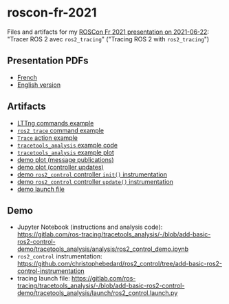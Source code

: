 # roscon-fr-2021

Files and artifacts for my [ROSCon Fr 2021 presentation on 2021-06-22](http://roscon.fr/#jour-1-22-juin): "Tracer ROS 2 avec `ros2_tracing`" ("Tracing ROS 2 with `ros2_tracing`")

## Presentation PDFs

* [French](./2021-06-22%20ROSCon%20Fr%202021%20-%20Tracer%20ROS%202%20avec%20ros2_tracing.pdf)
* [English version](./2021-06-22%20ROSCon%20Fr%202021%20-%20Tracer%20ROS%202%20avec%20ros2_tracing%20-%20English.pdf)

## Artifacts

* [LTTng commands example](./exemple_LTTng.sh)
* [`ros2 trace` command example](./exemple_ros2-trace.sh)
* [`Trace` action example](./exemple_ros2-launch-trace.py)
* [`tracetools_analysis` example code](./exemple_tracetools_analysis.py)
* [`tracetools_analysis` example plot](./exemple_tracetools_analysis_plot.png)
* [demo plot (message publications)](./demo_plot_messages.png)
* [demo plot (controller updates)](./demo_plot_controller_updates.png)
* [demo `ros2_control` controller `init()` instrumentation](./demo_instrumentation_init.png)
* [demo `ros2_control` controller `update()` instrumentation](./demo_instrumentation_update.png)
* [demo launch file](./demo_extrait_launch_file.py)

## Demo

* Jupyter Notebook (instructions and analysis code): https://gitlab.com/ros-tracing/tracetools_analysis/-/blob/add-basic-ros2-control-demo/tracetools_analysis/analysis/ros2_control_demo.ipynb
* `ros2_control` instrumentation: https://github.com/christophebedard/ros2_control/tree/add-basic-ros2-control-instrumentation
* tracing launch file: https://gitlab.com/ros-tracing/tracetools_analysis/-/blob/add-basic-ros2-control-demo/tracetools_analysis/launch/ros2_control.launch.py
